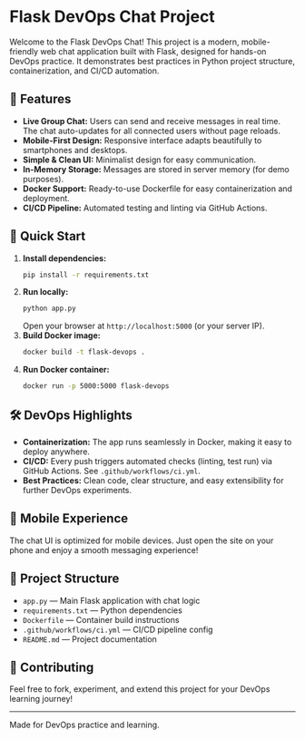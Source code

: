 
# Flask DevOps Chat Project

Welcome to the Flask DevOps Chat! This project is a modern, mobile-friendly web chat application built with Flask, designed for hands-on DevOps practice. It demonstrates best practices in Python project structure, containerization, and CI/CD automation.

## 🌟 Features
- **Live Group Chat:** Users can send and receive messages in real time. The chat auto-updates for all connected users without page reloads.
- **Mobile-First Design:** Responsive interface adapts beautifully to smartphones and desktops.
- **Simple & Clean UI:** Minimalist design for easy communication.
- **In-Memory Storage:** Messages are stored in server memory (for demo purposes).
- **Docker Support:** Ready-to-use Dockerfile for easy containerization and deployment.
- **CI/CD Pipeline:** Automated testing and linting via GitHub Actions.

## 🚀 Quick Start
1. **Install dependencies:**
   ```bash
   pip install -r requirements.txt
   ```
2. **Run locally:**
   ```bash
   python app.py
   ```
   Open your browser at `http://localhost:5000` (or your server IP).
3. **Build Docker image:**
   ```bash
   docker build -t flask-devops .
   ```
4. **Run Docker container:**
   ```bash
   docker run -p 5000:5000 flask-devops
   ```

## 🛠 DevOps Highlights
- **Containerization:** The app runs seamlessly in Docker, making it easy to deploy anywhere.
- **CI/CD:** Every push triggers automated checks (linting, test run) via GitHub Actions. See `.github/workflows/ci.yml`.
- **Best Practices:** Clean code, clear structure, and easy extensibility for further DevOps experiments.

## 📱 Mobile Experience
The chat UI is optimized for mobile devices. Just open the site on your phone and enjoy a smooth messaging experience!

## 📂 Project Structure
- `app.py` — Main Flask application with chat logic
- `requirements.txt` — Python dependencies
- `Dockerfile` — Container build instructions
- `.github/workflows/ci.yml` — CI/CD pipeline config
- `README.md` — Project documentation

## 🤝 Contributing
Feel free to fork, experiment, and extend this project for your DevOps learning journey!

---
Made for DevOps practice and learning.
